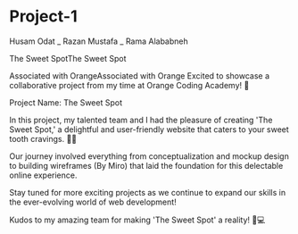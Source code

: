 # Project-1
Husam Odat _ Razan Mustafa _ Rama Alababneh

The Sweet SpotThe Sweet Spot


Associated with OrangeAssociated with Orange
Excited to showcase a collaborative project from my time at Orange Coding Academy! 🚀

Project Name: The Sweet Spot

In this project, my talented team and I had the pleasure of creating 'The Sweet Spot,' a delightful and user-friendly website that caters to your sweet tooth cravings. 🍰🍭

Our journey involved everything from conceptualization and mockup design to building wireframes (By Miro) that laid the foundation for this delectable online experience.

Stay tuned for more exciting projects as we continue to expand our skills in the ever-evolving world of web development!

Kudos to my amazing team for making 'The Sweet Spot' a reality! 🙌💻
